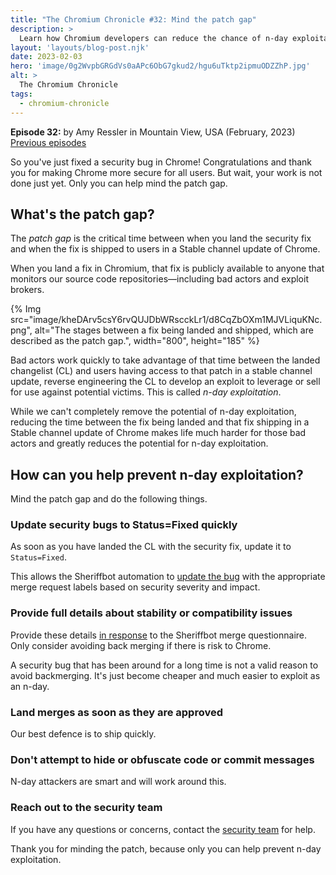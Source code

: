 ```yaml
---
title: "The Chromium Chronicle #32: Mind the patch gap"
description: >
  Learn how Chromium developers can reduce the chance of n-day exploitation.
layout: 'layouts/blog-post.njk'
date: 2023-02-03
hero: 'image/0g2WvpbGRGdVs0aAPc6ObG7gkud2/hgu6uTktp2ipmuODZZhP.jpg'
alt: >
  The Chromium Chronicle
tags:
  - chromium-chronicle
---
```


**Episode 32:** by Amy Ressler in Mountain View, USA (February, 2023)<br>
[Previous episodes](/tags/chromium-chronicle/)

So you've just fixed a security bug in Chrome! Congratulations and thank you for making Chrome more secure for all users. But wait, your work is not done just yet. Only you can help mind the patch gap.

## What's the patch gap?

The _patch gap_ is the critical time between when you land the security fix and when the fix is shipped to users in a Stable channel update of Chrome.   

When you land a fix in Chromium, that fix is publicly available to anyone that monitors our source code repositories—including bad actors and exploit brokers. 

{% Img src="image/kheDArv5csY6rvQUJDbWRscckLr1/d8CqZbOXm1MJVLiquKNc.png", alt="The stages between a fix being landed and shipped, which are described as the patch gap.", width="800", height="185" %}

Bad actors work quickly to take advantage of that time between the landed changelist (CL) and users having access to that patch in a stable channel update, reverse engineering the CL to develop an exploit to leverage or sell for use against potential victims. This is called _n-day exploitation_.   

While we can't completely remove the potential of n-day exploitation, reducing the time between the fix being landed and that fix shipping in a Stable channel update of Chrome makes life much harder for those bad actors and greatly reduces the potential for n-day exploitation.   

## How can you help prevent n-day exploitation?

Mind the patch gap and do the following things.

### Update security bugs to Status=Fixed quickly

As soon as you have landed the CL with the security fix, update it to `Status=Fixed`. 

This allows the Sheriffbot automation to [update the bug](https://bugs.chromium.org/p/chromium/issues/detail?id=1369882#c19) with the appropriate merge request labels based on security severity and impact. 

### Provide full details about stability or compatibility issues 

Provide these details [in response](https://bugs.chromium.org/p/chromium/issues/detail?id=1369871#c16) to the Sheriffbot merge questionnaire. Only consider avoiding back merging if there is risk to Chrome.

A security bug that has been around for a long time is not a valid reason to avoid backmerging. It's just become cheaper and much easier to exploit as an n-day.

### Land merges as soon as they are approved

Our best defence is to ship quickly.

### Don't attempt to hide or obfuscate code or commit messages

N-day attackers are smart and will work around this. 

### Reach out to the security team 

If you have any questions or concerns, contact the [security team](mailto:chrome-security@google.com) for help. 

Thank you for minding the patch, because only you can help prevent n-day exploitation. 

